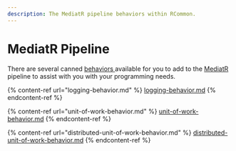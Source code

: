 ```yaml
---
description: The MediatR pipeline behaviors within RCommon.
---
```


# MediatR Pipeline

There are several canned [behaviors ](https://github.com/jbogard/MediatR/wiki/Behaviors)available for you to add to the [MediatR ](https://github.com/jbogard/MediatR)pipeline to assist with you with your programming needs.&#x20;

{% content-ref url="logging-behavior.md" %}
[logging-behavior.md](logging-behavior.md)
{% endcontent-ref %}

{% content-ref url="unit-of-work-behavior.md" %}
[unit-of-work-behavior.md](unit-of-work-behavior.md)
{% endcontent-ref %}

{% content-ref url="distributed-unit-of-work-behavior.md" %}
[distributed-unit-of-work-behavior.md](distributed-unit-of-work-behavior.md)
{% endcontent-ref %}
